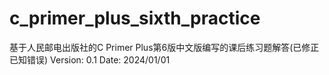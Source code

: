 # c_primer_plus_sixth_practice
基于人民邮电出版社的C Primer Plus第6版中文版编写的课后练习题解答(已修正已知错误) Version: 0.1 Date: 2024/01/01
